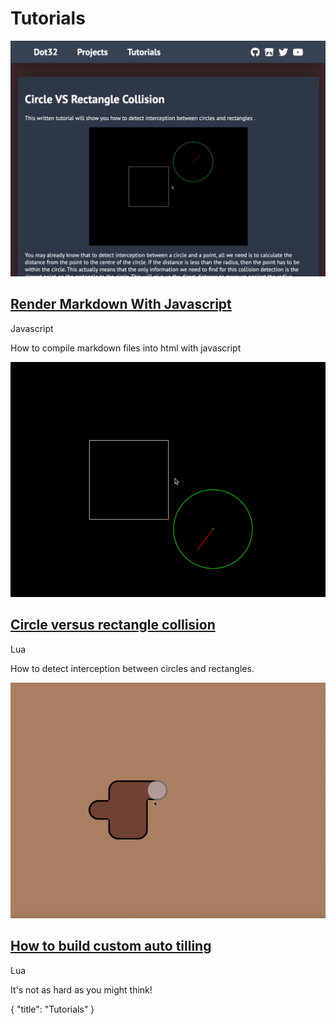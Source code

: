 # Tutorials

<p></p>
<div class=largeLink>
	<a href="/tutorials/render-markdown-with-javascript" onClick="setContent('tutorials/render-markdown-with-javascript'); return false">
		<img src="/tutorials/mysite.png">
	</a>
	<div>
		<a href="/tutorials/render-markdown-with-javascript" onClick="setContent('tutorials/render-markdown-with-javascript'); return false">
			<h2>Render Markdown With Javascript</h2>
		</a>
		<span class="language">Javascript</span>
		<p>How to compile markdown files into html with javascript</p>
	</div>
</div>
<p></p>
<div class=largeLink>
	<a href="/tutorials/circle-vs-rectangle-collision" onClick="setContent('tutorials/circle-vs-rectangle-collision'); return false">
		<img src="/tutorials/rectvcircle.gif">
	</a>
	<div>
		<a href="/tutorials/circle-vs-rectangle-collision" onClick="setContent('tutorials/circle-vs-rectangle-collision'); return false">
			<h2>Circle versus rectangle collision</h2>
		</a>
		<span class="language">Lua</span>
		<p>How to detect interception between circles and rectangles.</p>
	</div>
</div>
<p></p>
<div class=largeLink>
	<a href="/tutorials/auto-tilling" onClick="setContent('tutorials/auto-tilling'); return false">
		<img src="/tutorials/autotilling.gif">
	</a>
	<div>
		<a href="/tutorials/auto-tilling" onClick="setContent('tutorials/auto-tilling'); return false">
			<h2>How to build custom auto tilling</h2>
		</a>
		<span class="language">Lua</span>
		<p>It's not as hard as you might think!</p>
	</div>
</div>

<div id="json">
  {
    "title": "Tutorials"
  }
</div>
